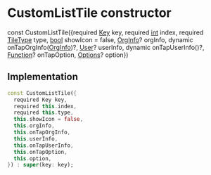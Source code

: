 


# CustomListTile constructor






const
CustomListTile({required [Key](https://api.flutter.dev/flutter/foundation/Key-class.html) key, required [int](https://api.flutter.dev/flutter/dart-core/int-class.html) index, required [TileType](../../enums_enums/TileType.md) type, [bool](https://api.flutter.dev/flutter/dart-core/bool-class.html) showIcon = false, [OrgInfo](../../models_organization_org_info/OrgInfo-class.md)? orgInfo, dynamic onTapOrgInfo([OrgInfo](../../models_organization_org_info/OrgInfo-class.md))?, [User](../../models_user_user_info/User-class.md)? userInfo, dynamic onTapUserInfo()?, [Function](https://api.flutter.dev/flutter/dart-core/Function-class.html)? onTapOption, [Options](../../models_options_options/Options-class.md)? option})





## Implementation

```dart
const CustomListTile({
  required Key key,
  required this.index,
  required this.type,
  this.showIcon = false,
  this.orgInfo,
  this.onTapOrgInfo,
  this.userInfo,
  this.onTapUserInfo,
  this.onTapOption,
  this.option,
}) : super(key: key);
```







